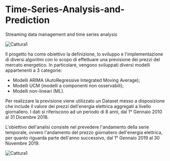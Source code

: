 # Time-Series-Analysis-and-Prediction
Streaming data management and time series analysis

![Cattura1](https://user-images.githubusercontent.com/49710127/95502601-56c87480-09aa-11eb-95c4-2dd588a016d2.PNG)

Il progetto ha come obiettivo la definizione, lo sviluppo e l'implementazione di diversi algoritmi con lo scopo di effettuare una previsione dei prezzi del mercato energetico. In particolare, vengono sviluppati diversi modelli appartenenti a 3 categorie:
- Modelli ARIMA (AutoRegressive Integrated Moving Average);
- Modelli UCM (modelli a componenti non osservabili);
- Modelli non-lineari (ML).

Per realizzare la previsione viene utilizzato un Dataset messo a disposizione che include il valore dei prezzi dell'energia elettrica aggregati a livello giornaliero. I dati si riferiscono ad un periodo di 8 anni, dal 1° Gennaio 2010 al 31 Dicembre 2018.

L'obiettivo dell'analisi consiste nel prevedere l'andamento della serie temporale, ovvero l'andamento del prezzo giornaliero dell'energia elettrica, per quanto riguarda parte dell'anno successivo, dal 1° Gennaio 2019 al 30 Novembre 2019.

![Cattura1](https://user-images.githubusercontent.com/49710127/95502601-56c87480-09aa-11eb-95c4-2dd588a016d2.PNG)

